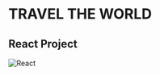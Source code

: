 
# TRAVEL THE WORLD 

 ## React Project 
![React](https://img.shields.io/badge/React-61DAFB?style=for-the-badge&logo=react&logoColor=black)
